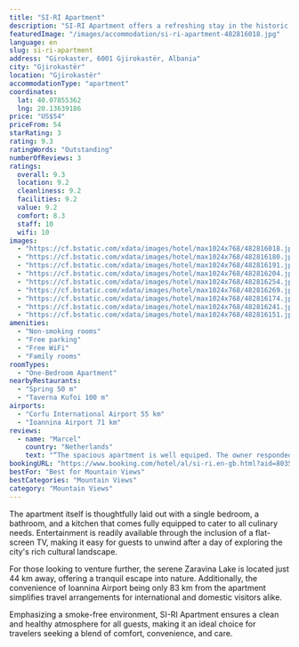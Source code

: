 ```yaml
---
title: "SI-RI Apartment"
description: "SI-RI Apartment offers a refreshing stay in the historic heart of Gjirokastër, providing guests with a comfortable, air-conditioned retreat complete with a private balcony."
featuredImage: "/images/accommodation/si-ri-apartment-482816018.jpg"
language: en
slug: si-ri-apartment
address: "Girokaster, 6001 Gjirokastër, Albania"
city: "Gjirokastër"
location: "Gjirokastër"
accommodationType: "apartment"
coordinates:
  lat: 40.07855362
  lng: 20.13639186
price: "US$54"
priceFrom: 54
starRating: 3
rating: 9.3
ratingWords: "Outstanding"
numberOfReviews: 3
ratings:
  overall: 9.3
  location: 9.2
  cleanliness: 9.2
  facilities: 9.2
  value: 9.2
  comfort: 8.3
  staff: 10
  wifi: 10
images:
  - "https://cf.bstatic.com/xdata/images/hotel/max1024x768/482816018.jpg?k=31f4c357f7de9dabcb23b7ae3b136494e3605b5e1a3da294b1534114767bd77f&o=&hp=1"
  - "https://cf.bstatic.com/xdata/images/hotel/max1024x768/482816180.jpg?k=a3c90a1dbf64d9584151864c0ebea553003e36b4dbbfac824e8ea146a3c5ab08&o=&hp=1"
  - "https://cf.bstatic.com/xdata/images/hotel/max1024x768/482816191.jpg?k=c978b27a47b7ceb9b149ab51cf9d57820c0cd2cb4b28f76d12179988252a244f&o=&hp=1"
  - "https://cf.bstatic.com/xdata/images/hotel/max1024x768/482816204.jpg?k=43ad2cc2c436f38cf06382d63a4411980983ecdda0d95423c119c15c3525ac06&o=&hp=1"
  - "https://cf.bstatic.com/xdata/images/hotel/max1024x768/482816254.jpg?k=2001fc75d5d02f628cbef3167642a60fcff4fa2dec3a75ed7226a19724078bd2&o=&hp=1"
  - "https://cf.bstatic.com/xdata/images/hotel/max1024x768/482816269.jpg?k=6154e28795692cff4447af31955293718414a150f8fb8816ca7e3394d4f2d104&o=&hp=1"
  - "https://cf.bstatic.com/xdata/images/hotel/max1024x768/482816174.jpg?k=426ec8b0f37913c7e9b9d0c7d91e8847787dadee23cf6e341f1bf4b2c29f171e&o=&hp=1"
  - "https://cf.bstatic.com/xdata/images/hotel/max1024x768/482816241.jpg?k=e03dbf77d10b1822401d27829d9a0d7b880e635b22ce7b06fe0d6bf25b17ed31&o=&hp=1"
  - "https://cf.bstatic.com/xdata/images/hotel/max1024x768/482816151.jpg?k=b145fa187cecb57b608d21b18655df191c420c8d011004e1f5d4a0cddf2aa4f8&o=&hp=1"
amenities:
  - "Non-smoking rooms"
  - "Free parking"
  - "Free WiFi"
  - "Family rooms"
roomTypes:
  - "One-Bedroom Apartment"
nearbyRestaurants:
  - "Spring 50 m"
  - "Taverna Kufoi 100 m"
airports:
  - "Corfu International Airport 55 km"
  - "Ioannina Airport 71 km"
reviews:
  - name: "Marcel"
    country: "Netherlands"
    text: "“The spacious apartment is well equiped. The owner responded immediatly when we had a question. Everything was solved directly. This made our stay very comfortable. The beds were of very good quality. The view from the wide balcony was magnificant....”"
bookingURL: "https://www.booking.com/hotel/al/si-ri.en-gb.html?aid=8035640"
bestFor: "Best for Mountain Views"
bestCategories: "Mountain Views"
category: "Mountain Views"
---
```


The apartment itself is thoughtfully laid out with a single bedroom, a bathroom, and a kitchen that comes fully equipped to cater to all culinary needs. Entertainment is readily available through the inclusion of a flat-screen TV, making it easy for guests to unwind after a day of exploring the city's rich cultural landscape.

For those looking to venture further, the serene Zaravina Lake is located just 44 km away, offering a tranquil escape into nature. Additionally, the convenience of Ioannina Airport being only 83 km from the apartment simplifies travel arrangements for international and domestic visitors alike.

Emphasizing a smoke-free environment, SI-RI Apartment ensures a clean and healthy atmosphere for all guests, making it an ideal choice for travelers seeking a blend of comfort, convenience, and care.